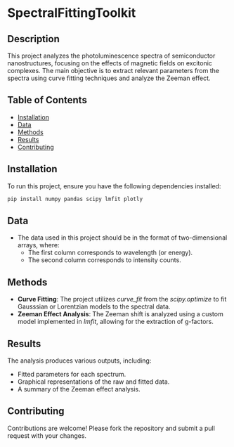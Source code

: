 # SpectralFittingToolkit

## Description
This project analyzes the photoluminescence spectra of semiconductor nanostructures, focusing on the effects of magnetic fields on excitonic complexes. The main objective is to extract relevant parameters from the spectra using curve fitting techniques and analyze the Zeeman effect.

## Table of Contents
- [Installation](#installation)
- [Data](#data)
- [Methods](#methods)
- [Results](#results)
- [Contributing](#contributing)

## Installation
To run this project, ensure you have the following dependencies installed:

```bash
pip install numpy pandas scipy lmfit plotly
```

## Data 

- The data used in this project should be in the format of two-dimensional arrays, where:
  - The first column corresponds to wavelength (or energy).
  - The second column corresponds to intensity counts.

 ## Methods 

 - **Curve Fitting**: The project utilizes _curve_fit_ from the _scipy.optimize_ to fit Gausssian or Lorentzian models to the spectral data.
 - **Zeeman Effect Analysis**: The Zeeman shift is analyzed using a custom model implemented in _lmfit_, allowing for the extraction of g-factors.

## Results

The analysis produces various outputs, including:
- Fitted parameters for each spectrum.
- Graphical representations of the raw and fitted data.
- A summary of the Zeeman effect analysis.

## Contributing

Contributions are welcome! Please fork the repository and submit a pull request with your changes.

  
